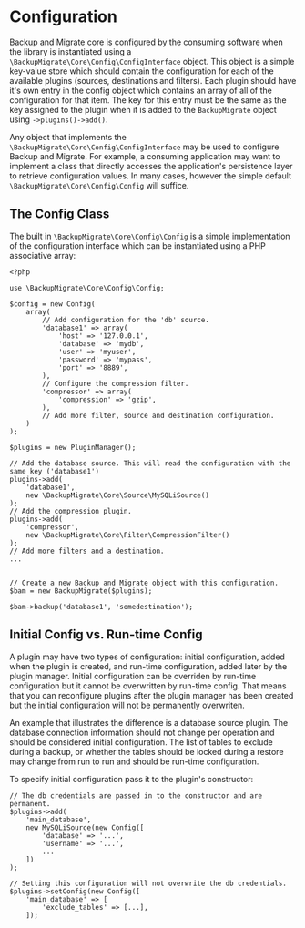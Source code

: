 # Configuration

Backup and Migrate core is configured by the consuming software when the library is instantiated using a `\BackupMigrate\Core\Config\ConfigInterface` object. This object is a simple key-value store which should contain the configuration for each of the available plugins (sources, destinations and filters). Each plugin should have it's own entry in the config object which contains an array of all of the configuration for that item. The key for this entry must be the same as the key assigned to the plugin when it is added to the `BackupMigrate` object using `->plugins()->add()`.

Any object that implements the `\BackupMigrate\Core\Config\ConfigInterface` may be used to configure Backup and Migrate. For example, a consuming application may want to implement a class that directly accesses the application's persistence layer to retrieve configuration values. In many cases, however the simple default `\BackupMigrate\Core\Config\Config` will suffice.

## The Config Class
The built in `\BackupMigrate\Core\Config\Config` is a simple implementation of the configuration interface which can be instantiated using a PHP associative array:

	<?php
	
	use \BackupMigrate\Core\Config\Config;
	
	$config = new Config(
		array(
			// Add configuration for the 'db' source.
			'database1' => array(
				'host' => '127.0.0.1',
				'database' => 'mydb',
				'user' => 'myuser',
				'password' => 'mypass',
				'port' => '8889',
	      	),
	      	// Configure the compression filter.
	      	'compressor' => array(
	      		'compression' => 'gzip',
	      	),
	      	// Add more filter, source and destination configuration.
	  	)
	);
	
	$plugins = new PluginManager();
	
	// Add the database source. This will read the configuration with the same key ('database1')
	plugins->add(
		'database1',
		new \BackupMigrate\Core\Source\MySQLiSource()
	);
	// Add the compression plugin.
	plugins->add(
	    'compressor',
		new \BackupMigrate\Core\Filter\CompressionFilter()
	);
	// Add more filters and a destination.
	...
	
	
	// Create a new Backup and Migrate object with this configuration.
	$bam = new BackupMigrate($plugins);
	
	$bam->backup('database1', 'somedestination');
	
## Initial Config vs. Run-time Config ##

A plugin may have two types of configuration: initial configuration, added when the plugin is created, and run-time configuration, added later by the plugin manager. Initial configuration can be overriden by run-time configuration but it cannot be overwritten by run-time config. That means that you can reconfigure plugins after the plugin manager has been created but the initial configuration will not be permanently overwriten. 

An example that illustrates the difference is a database source plugin. The database connection information should not change per operation and should be considered initial configuration. The list of tables to exclude during a backup, or whether the tables should be locked during a restore may change from run to run and should be run-time configuration.

To specify initial configuration pass it to the plugin's constructor:

	// The db credentials are passed in to the constructor and are permanent.
	$plugins->add(
		'main_database',
		new MySQLiSource(new Config([
			'database' => '...',
			'username' => '...',
			...
		])
	);
	
	// Setting this configuration will not overwrite the db credentials.
	$plugins->setConfig(new Config([
		'main_database' => [
			'exclude_tables' => [...],
		]);

